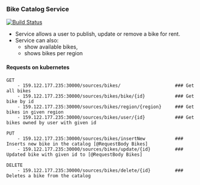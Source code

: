 ### Bike Catalog Service

[![Build Status](https://travis-ci.org/CityBikeShare/BikeCatalogService.svg?branch=master)](https://travis-ci.org/CityBikeShare/BikeCatalogService)

- Service allows a user to publish, update or remove a bike for rent.
- Service can also: 
    - show available bikes,
    - shows bikes per region

#### Requests on kubernetes
    GET
        - 159.122.177.235:30000/sources/bikes/                    ### Get all bikes
        - 159.122.177.235:30000/sources/bikes/bike/{id}           ### Get bike by id
        - 159.122.177.235:30000/sources/bikes/region/{region}     ### Get bikes in given region
        - 159.122.177.235:30000/sources/bikes/user/{id}           ### Get bikes owned by user with given id

    PUT
        - 159.122.177.235:30000/sources/bikes/insertNew           ### Inserts new bike in the catalog [@RequestBody Bikes]
        - 159.122.177.235:30000/sources/bikes/update/{id}         ### Updated bike with given id to [@RequestBody Bikes]

    DELETE
        - 159.122.177.235:30000/sources/bikes/delete/{id}         ### Deletes a bike from the catalog
